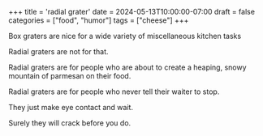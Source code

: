 +++
title = 'radial grater'
date = 2024-05-13T10:00:00-07:00
draft = false
categories = ["food", "humor"]
tags = ["cheese"]
+++

Box graters are nice for a wide variety of miscellaneous kitchen tasks

Radial graters are not for that.

Radial graters are for people who are about to create a heaping, snowy mountain of parmesan on their food.

Radial graters are for people who never tell their waiter to stop.

They just make eye contact and wait.

Surely they will crack before you do.
